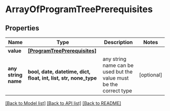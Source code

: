 # ArrayOfProgramTreePrerequisites


## Properties
Name | Type | Description | Notes
------------ | ------------- | ------------- | -------------
**value** | [**[ProgramTreePrerequisites]**](ProgramTreePrerequisites.md) |  | 
**any string name** | **bool, date, datetime, dict, float, int, list, str, none_type** | any string name can be used but the value must be the correct type | [optional]

[[Back to Model list]](../README.md#documentation-for-models) [[Back to API list]](../README.md#documentation-for-api-endpoints) [[Back to README]](../README.md)


